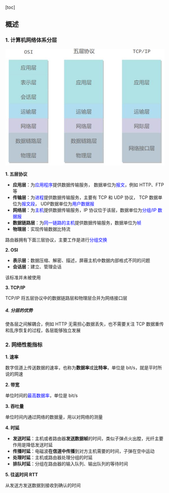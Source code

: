 [toc]

## 概述

### 1. 计算机网络体系分层

![](img/网络分层体系.jpg)

**1. 五层协议**

- **应用层**：为<font color=blue>应用程序</font>提供数据传输服务， 数据单位为<font color=blue>报文</font>，例如 HTTP、FTP等
- **传输层**：为<font color=blue>进程</font>提供数据传输服务，主要有 TCP 和 UDP 协议， TCP 数据单位为<font color=blue>报文段</font>， UDP数据单位为<font color=blue>用户数据报</font>
- **网络层**：为<font color=blue>主机</font>提供数据传输服务，IP 协议位于该层，数据单位为<font color=blue>分组/IP 数据报</font>
- **数据链路层**：为<font color=blue>同一链路的主机</font>提供数据传输服务，数据单位为<font color=blue>帧</font>
- **物理层**：实现传输数据比特流

路由器拥有下面三层协议，主要工作是进行<font color=blue>分组交换</font>

**2. OSI**

- **表示层**：数据压缩、解密、描述，屏蔽主机中数据内部格式不同的问题
- **会话层**：建立、管理会话

该标准并未被使用

**3. TCP/IP**

TCP/IP 将五层协议中的数据链路层和物理层合并为网络接口层

##### 4. 分层的优势

使各层之间解耦合，例如 HTTP 无需担心数据丢失，也不需要关注 TCP 数据重传和乱序恢复的过程，各层能够独立发展

### 2. 网络性能指标

**1. 速率**

数字信道上传送数据的速率，也称为**数据率**或**比特率**，单位是 bit/s，就是平时所说的网速

**2. 带宽**

单位时间的<font color=blue>最高数据率</font>，单位是 bit/s

**3. 吞吐量**

单位时间内通过网络的数据量，用以对网络的测量

**4. 时延**

- **发送时延**：主机或者路由器**发送数据帧**的时间，类似子弹点火出膛，光纤主要作用是降低发送时延
- **传播时延**：电磁波**在信道中传播**到对方主机需要的时间，子弹在空中运动
- **处理时延**：主机或路由器处理分组的时延
- **排队时延**：分组在路由器的输入队列、输出队列的等待时间

**5. 往返时间 RTT**

从发送方发送数据到接收到确认的时间
